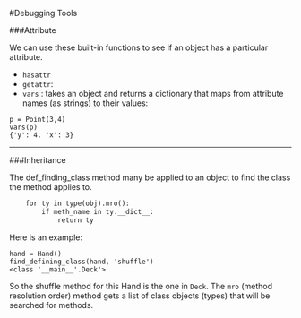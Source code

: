 #Debugging Tools

###Attribute

We can use these built-in functions to see if an object has a particular attribute.
* ```hasattr``` 
* ```getattr```: 
* ```vars``` : takes  an object and returns a dictionary that maps from attribute names (as strings) to their values:
``` 
p = Point(3,4)
vars(p)
{'y': 4. 'x': 3}
```

___

###Inheritance

The def_finding_class method many be applied to an object to find the class the method applies to.

```def find_defining_class(obj, meth_name):
    for ty in type(obj).mro():
        if meth_name in ty.__dict__:
            return ty
```
Here is an example:

```
hand = Hand()
find_defining_class(hand, 'shuffle')
<class '__main__'.Deck'>
```

So the shuffle method for this Hand is the one in `Deck`.
The `mro` (method resolution order) method gets a list of class objects (types) that will be searched for methods. 
